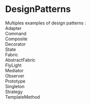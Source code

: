 # DesignPatterns
Multiples examples of design patterns : \
Adapter \
Command \
Composite \
Decorator \
State \
Fabric \
AbstractFabric \
FlyLight \
Mediator \
Observer \
Prototype \
Singleton \
Strategy \
TemplateMethod
